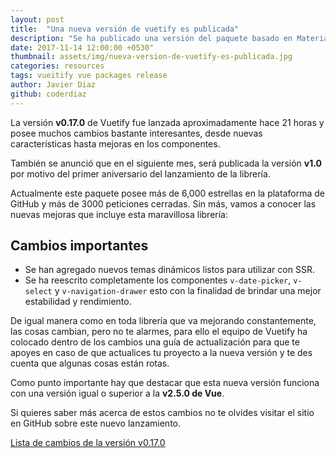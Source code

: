 ```yaml
---
layout: post
title:  "Una nueva versión de vuetify es publicada"
description: "Se ha publicado una versión del paquete basado en Material Design para Vue, Vueitify, te mostramos cuales son los cambios en esta nueva versión"
date: 2017-11-14 12:00:00 +0530"
thumbnail: assets/img/nueva-version-de-vuetify-es-publicada.jpg
categories: resources
tags: vueitify vue packages release
author: Javier Diaz
github: coderdiaz
---
```


La versión **v0.17.0** de Vuetify fue lanzada aproximadamente hace 21 horas y posee muchos cambios bastante interesantes, desde nuevas características hasta mejoras en los componentes. 

También se anunció que en el siguiente mes, será publicada la versión **v1.0** por motivo del primer aniversario del lanzamiento de la librería.

Actualmente este paquete posee más de 6,000 estrellas en la plataforma de GitHub y más de 3000 peticiones cerradas. Sin más, vamos a conocer las nuevas mejoras que incluye esta maravillosa librería: 

## Cambios importantes
* Se han agregado nuevos temas dinámicos listos para utilizar con SSR.
* Se ha reescrito completamente los componentes `v-date-picker`, `v-select` y `v-navigation-drawer` esto con la finalidad de brindar una mejor estabilidad y rendimiento.

De igual manera como en toda librería que va mejorando constantemente, las cosas cambian, pero no te alarmes, para ello el equipo de Vuetify ha colocado dentro de los cambios una guía de actualización para que te apoyes en caso de que actualices tu proyecto a la nueva versión y te des cuenta que algunas cosas están rotas.

Como punto importante hay que destacar que esta nueva versión funciona con una versión igual o superior a la **v2.5.0 de Vue**.

Si quieres saber más acerca de estos cambios no te olvides visitar el sitio en GitHub sobre este nuevo lanzamiento.

[Lista de cambios de la versión v0.17.0](https://github.com/vuetifyjs/vuetify/releases/tag/v0.17.0)
